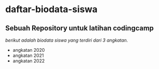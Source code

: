 
daftar-biodata-siswa
==

Sebuah Repository untuk latihan codingcamp
--
*berikut adalah biodata siswa yang terdiri dari 3 angkatan.*
- angkatan 2020
- angkatan 2021
- angkatan 2022
